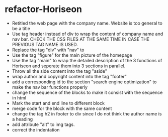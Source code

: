 # refactor-Horiseon

- Retitled the web page with the company name. Website is too general to be a title
- Use tag header instead of div to wrap the content of company name and nav bar. 
CHECK THE CSS FILES AT THE SAME TIME IN CASE THE PREVIOUS TAG NAME IS USED.
- Replace the tag "div" with "nav" to 
- Use the tag "figure" for the main picture of the homepage 
- Use the tag "main" to wrap the detailed description of the 3 functions of Horiseon and seperate them into 3 sections in parallel.
- Throw all the side content into the tag "aside"
- wrap author and copyright content into the tag "footer"
- add a corresponding id to the section "search engine optimization" to make the nav bar functions properly
- change the sequence of the blocks to make it consist with the sequence in html
- Mark the start and end line to different block
- merge code for the block with the same content
- change the tag h2 in footer to div since I do not think the author name is a heading
- add attribute "alt" to img tags.
- correct the indentation


